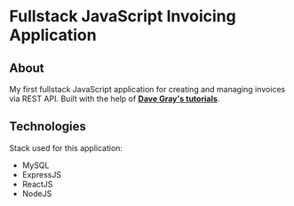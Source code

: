 # Fullstack JavaScript Invoicing Application

## About

My first fullstack JavaScript application for creating and managing invoices via REST API. Built with the help of **[Dave Gray's tutorials](https://www.youtube.com/c/DaveGrayTeachesCode)**.

## Technologies

Stack used for this application:

-   MySQL
-   ExpressJS
-   ReactJS
-   NodeJS
